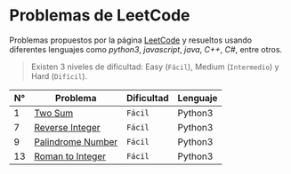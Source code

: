# Problemas de **LeetCode**

Problemas propuestos por la página [LeetCode](https://leetcode.com/problemset/all/) y resueltos usando diferentes lenguajes como _python3_, _javascript_, _java_, _C++_, _C#_, entre otros.

>Existen 3 niveles de dificultad: Easy (`Fácil`), Medium (`Intermedio`) y Hard (`Difícil`).

| N° | Problema | Dificultad | Lenguaje |
|-|-|-|-|
| 1 | [Two Sum](1_twoSum.py) | `Fácil` | Python3 |
| 7 | [Reverse Integer](7_reverseInteger.py) | `Fácil` | Python3 |
| 9 | [Palindrome Number](9_palindromeNumber.py) | `Fácil` | Python3 |
| 13 | [Roman to Integer](13_romanToInt.py) | `Fácil` | Python3 |